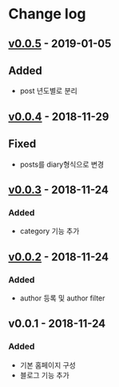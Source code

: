 # Change log

## [v0.0.5](https://github.com/yogae/yogae.github.io/compare/v0.0.3...v0.0.4) - 2019-01-05

## Added
- post 년도별로 분리

## [v0.0.4](https://github.com/yogae/yogae.github.io/compare/v0.0.3...v0.0.4) - 2018-11-29

## Fixed
- posts를 diary형식으로 변경

## [v0.0.3](https://github.com/yogae/yogae.github.io/compare/v0.0.2...v0.0.3) - 2018-11-24

### Added
- category 기능 추가

## [v0.0.2](https://github.com/yogae/yogae.github.io/compare/v0.0.1...v0.0.2) - 2018-11-24

### Added
- author 등록 및 author filter

## v0.0.1 - 2018-11-24

### Added
- 기본 홈페이지 구성
- 블로그 기능 추가